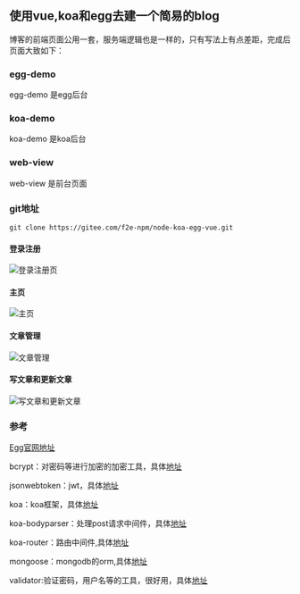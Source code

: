 ## 使用vue,koa和egg去建一个简易的blog
博客的前端页面公用一套，服务端逻辑也是一样的，只有写法上有点差距，完成后页面大致如下：

### egg-demo
egg-demo 是egg后台

### koa-demo
koa-demo 是koa后台

### web-view
web-view 是前台页面

### git地址
```
git clone https://gitee.com/f2e-npm/node-koa-egg-vue.git
```

#### 登录注册
![登录注册页](http://p4i4zcg0d.bkt.clouddn.com/1529552694219/login.png)
#### 主页
![主页](http://p4i4zcg0d.bkt.clouddn.com/1529552694219/homeindex.png)
#### 文章管理
![文章管理](http://p4i4zcg0d.bkt.clouddn.com/1529552694220/postmanage.png)
#### 写文章和更新文章
![写文章和更新文章](http://p4i4zcg0d.bkt.clouddn.com/1529552694215/addpost.png)

### 参考
[Egg官网地址](https://eggjs.org/zh-cn/intro/index.html)

bcrypt：对密码等进行加密的加密工具，具体[地址](https://www.npmjs.com/package/bcrypt)

jsonwebtoken：jwt，具体[地址](https://jwt.io/)

koa：koa框架，具体[地址](http://www.koacn.com/)

koa-bodyparser：处理post请求中间件，具体[地址](https://www.npmjs.com/package/koa-bodyparser)

koa-router：路由中间件,具体[地址](https://www.npmjs.com/package/koa-router)

mongoose：mongodb的orm,具体[地址](http://mongoosejs.com/)

validator:验证密码，用户名等的工具，很好用，具体[地址](https://www.npmjs.com/package/validator)

